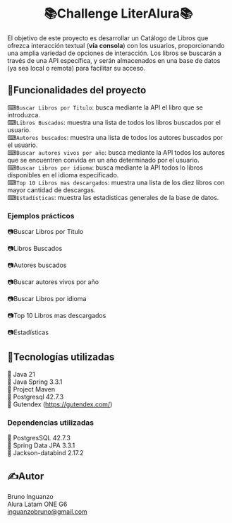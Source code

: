 <h1 align="center">📚Challenge LiterAlura📚</h1>

El objetivo de este proyecto es desarrollar un Catálogo de Libros que ofrezca interacción textual (**vía consola**) con los usuarios, proporcionando una amplia variedad de opciones de interacción. Los libros se buscarán a través de una API específica, y serán almacenados en una base de datos (ya sea local o remota) para facilitar su acceso.

## <h2>🔨Funcionalidades del proyecto </h2>  

⌨`Buscar Libros por Titulo`: busca mediante la API el libro que se introduzca.  
⌨`Libros Buscados`: muestra una lista de todos los libros buscados por el usuario.  
⌨`Autores buscados`: muestra una lista de todos los autores buscados por el usuario.  
⌨`Buscar autores vivos por año`: busca mediante la API todos los autores que se encuentren convida en un año determinado por el usuario.  
⌨`Buscar Libros por idioma`: busca mediante la API todos lo libros disponibles en el idioma especificado.  
⌨`Top 10 Libros mas descargados`: muestra una lista de los diez libros con mayor cantidad de descargas.  
⌨`Estadísticas`: muestra las estadisticas generales de la base de datos.  

<h3>Ejemplos prácticos</h3>

 📷Buscar Libros por Titulo  
  
📷Libros Buscados  
  
📷Autores buscados  
  
📷Buscar autores vivos por año  
  
📷Buscar Libros por idioma  
  
📷Top 10 Libros mas descargados  
  
📷Estadísticas

## <h2>🧰Tecnologías utilizadas</h2>  

📌 Java 21  
📌 Java Spring 3.3.1  
📌 Project Maven  
📌 Postgresql 42.7.3  
📌 Gutendex (https://gutendex.com/)  

<h3>Dependencias utilizadas</h3>

📌 PostgresSQL 42.7.3  
📌 Spring Data JPA 3.3.1  
📌 Jackson-databind 2.17.2

## <h2>✍Autor</h2>

Bruno Inguanzo  
Alura Latam ONE G6  
inguanzobruno@gmail.com  
